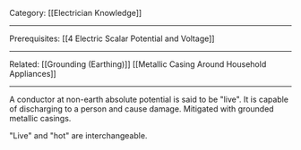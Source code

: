 Category: [[Electrician Knowledge]]
___
Prerequisites: [[4 Electric Scalar Potential and Voltage]]
___
Related: [[Grounding (Earthing)]] [[Metallic Casing Around Household Appliances]]
___
A conductor at non-earth absolute potential is said to be "live". It is capable of discharging to a person and cause damage. Mitigated with grounded metallic casings. 

"Live" and "hot" are interchangeable. 
